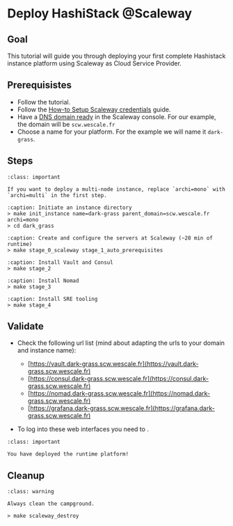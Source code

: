 # Deploy HashiStack @Scaleway

## Goal

This tutorial will guide you through deploying your first complete Hashistack instance
platform using Scaleway as Cloud Service Provider.


## Prerequisistes

* Follow the [](/tutorials/setup_workspace.md) tutorial.
* Follow the [How-to Setup Scaleway credentials](/howto/init_scw.md) guide.
* Have a [DNS domain ready](https://www.scaleway.com/en/docs/network/domains-and-dns/how-to/add-external-domain/) in the Scaleway console.
For our example, the domain will be `scw.wescale.fr`
* Choose a name for your platform. For the example we will name it `dark-grass`.


## Steps

```{admonition} Cluster size matters
:class: important

If you want to deploy a multi-node instance, replace `archi=mono` with `archi=multi` in the first step.
```

```{code-block} 
:caption: Initiate an instance directory
> make init_instance name=dark-grass parent_domain=scw.wescale.fr archi=mono
> cd dark_grass
```

```{code-block}
:caption: Create and configure the servers at Scaleway (~20 min of runtime)
> make stage_0_scaleway stage_1_auto_prerequisites
```

```{code-block}
:caption: Install Vault and Consul
> make stage_2
```

```{code-block}
:caption: Install Nomad
> make stage_3
```

```{code-block}
:caption: Install SRE tooling
> make stage_4
```

## Validate

* Check the following url list (mind about adapting the urls to your domain and instance name):

    * [https://vault.dark-grass.scw.wescale.fr](https://vault.dark-grass.scw.wescale.fr)
    * [https://consul.dark-grass.scw.wescale.fr](https://consul.dark-grass.scw.wescale.fr)
    * [https://nomad.dark-grass.scw.wescale.fr](https://nomad.dark-grass.scw.wescale.fr)
    * [https://grafana.dark-grass.scw.wescale.fr](https://grafana.dark-grass.scw.wescale.fr)

* To log into these web interfaces you need to [](/howto/find_root_tokens.md).


```{admonition} Achievement Unlocked
:class: important

You have deployed the runtime platform!
```

## Cleanup

```{admonition} Boy-scout rule
:class: warning

Always clean the campground.
```

```{code-block}
> make scaleway_destroy
```


